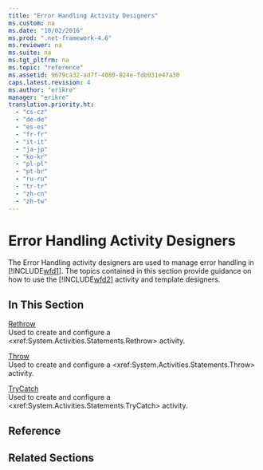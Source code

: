 ```yaml
---
title: "Error Handling Activity Designers"
ms.custom: na
ms.date: "10/02/2016"
ms.prod: ".net-framework-4.6"
ms.reviewer: na
ms.suite: na
ms.tgt_pltfrm: na
ms.topic: "reference"
ms.assetid: 9679ca32-ad7f-4089-824e-fdb931e47a30
caps.latest.revision: 4
ms.author: "erikre"
manager: "erikre"
translation.priority.ht: 
  - "cs-cz"
  - "de-de"
  - "es-es"
  - "fr-fr"
  - "it-it"
  - "ja-jp"
  - "ko-kr"
  - "pl-pl"
  - "pt-br"
  - "ru-ru"
  - "tr-tr"
  - "zh-cn"
  - "zh-tw"
---
```

# Error Handling Activity Designers
The Error Handling activity designers are used to manage error handling in [!INCLUDE[wfd1](../workflowdesigner/includes/wfd1_md.md)]. The topics contained in this section provide guidance on how to use the [!INCLUDE[wfd2](../workflowdesigner/includes/wfd2_md.md)] activity and template designers.  
  
## In This Section  
 [Rethrow](../workflowdesigner/rethrow-activity-designer.md)  
 Used to create and configure a \<xref:System.Activities.Statements.Rethrow> activity.  
  
 [Throw](../workflowdesigner/throw-activity-designer.md)  
 Used to create and configure a \<xref:System.Activities.Statements.Throw> activity.  
  
 [TryCatch](../workflowdesigner/trycatch-activity-designer.md)  
 Used to create and configure a \<xref:System.Activities.Statements.TryCatch> activity.  
  
## Reference  
  
## Related Sections